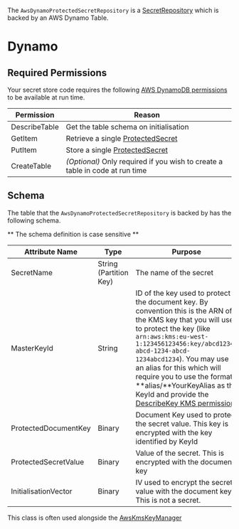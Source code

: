 The `AwsDynamoProtectedSecretRepository` is a [SecretRepository](SecretRepository) which is backed by an AWS Dynamo Table. 

# Dynamo

## Required Permissions ##

Your secret store code requires the following [AWS DynamoDB permissions](http://docs.aws.amazon.com/amazondynamodb/latest/developerguide/api-permissions-reference.html) to be available at run time.

Permission    | Reason
--------------|---------
DescribeTable | Get the table schema on initialisation
GetItem       | Retrieve a single [ProtectedSecret](ProtectedSecret)
PutItem       | Store a single [ProtectedSecret](ProtectedSecret)
CreateTable   | *(Optional)* Only required if you wish to create a table in code at run time

## Schema ##

The table that the `AwsDynamoProtectedSecretRepository` is backed by has the following schema.

** The schema definition is case sensitive **

Attribute Name       | Type              | Purpose
---------------------|-------------------|---------
SecretName                 | String (Partition Key) | The name of the secret
MasterKeyId                | String            | ID of the key used to protect the document key. By convention this is the ARN of the KMS key that you will use to protect the key (like `arn:aws:kms:eu-west-1:123456123456:key/abcd1234-abcd-1234-abcd-1234abcd1234`). You may use an alias for this which will require you to use the format **alias/**YourKeyAlias as the KeyId and provide the [DescribeKey KMS permission](https://docs.aws.amazon.com/kms/latest/developerguide/kms-api-permissions-reference.html).
ProtectedDocumentKey         | Binary            | Document Key used to protect the secret value. This key is encrypted with the key identified by KeyId
ProtectedSecretValue       | Binary            | Value of the secret. This is encrypted with the document key
InitialisationVector | Binary            | IV used to encrypt the secret value with the document key. This is not a secret.

This class is often used alongside the [AwsKmsKeyManager](AwsKmsKeyManager)